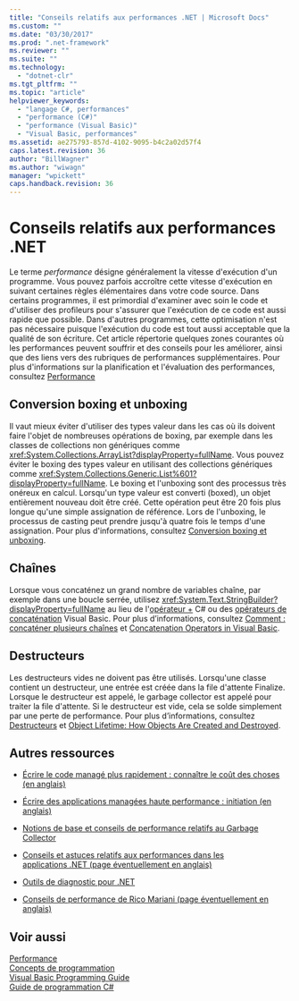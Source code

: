 ```yaml
---
title: "Conseils relatifs aux performances .NET | Microsoft Docs"
ms.custom: ""
ms.date: "03/30/2017"
ms.prod: ".net-framework"
ms.reviewer: ""
ms.suite: ""
ms.technology: 
  - "dotnet-clr"
ms.tgt_pltfrm: ""
ms.topic: "article"
helpviewer_keywords: 
  - "langage C#, performances"
  - "performance (C#)"
  - "performance (Visual Basic)"
  - "Visual Basic, performances"
ms.assetid: ae275793-857d-4102-9095-b4c2a02d57f4
caps.latest.revision: 36
author: "BillWagner"
ms.author: "wiwagn"
manager: "wpickett"
caps.handback.revision: 36
---
```

# Conseils relatifs aux performances .NET
Le terme *performance* désigne généralement la vitesse d'exécution d'un programme.  Vous pouvez parfois accroître cette vitesse d'exécution en suivant certaines règles élémentaires dans votre code source.  Dans certains programmes, il est primordial d'examiner avec soin le code et d'utiliser des profileurs pour s'assurer que l'exécution de ce code est aussi rapide que possible.  Dans d'autres programmes, cette optimisation n'est pas nécessaire puisque l'exécution du code est tout aussi acceptable que la qualité de son écriture.  Cet article répertorie quelques zones courantes où les performances peuvent souffrir et des conseils pour les améliorer, ainsi que des liens vers des rubriques de performances supplémentaires.  Pour plus d'informations sur la planification et l'évaluation des performances, consultez [Performance](../../../docs/framework/performance/index.md)  
  
## Conversion boxing et unboxing  
 Il vaut mieux éviter d'utiliser des types valeur dans les cas où ils doivent faire l'objet de nombreuses opérations de boxing, par exemple dans les classes de collections non génériques comme <xref:System.Collections.ArrayList?displayProperty=fullName>.  Vous pouvez éviter le boxing des types valeur en utilisant des collections génériques comme <xref:System.Collections.Generic.List%601?displayProperty=fullName>.  Le boxing et l'unboxing sont des processus très onéreux en calcul.  Lorsqu'un type valeur est converti \(boxed\), un objet entièrement nouveau doit être créé.  Cette opération peut être 20 fois plus longue qu'une simple assignation de référence.  Lors de l'unboxing, le processus de casting peut prendre jusqu'à quatre fois le temps d'une assignation.  Pour plus d'informations, consultez [Conversion boxing et unboxing](../Topic/Boxing%20and%20Unboxing%20\(C%23%20Programming%20Guide\).md).  
  
## Chaînes  
 Lorsque vous concaténez un grand nombre de variables chaîne, par exemple dans une boucle serrée, utilisez <xref:System.Text.StringBuilder?displayProperty=fullName> au lieu de l'[opérateur \+](../Topic/+%20Operator%20\(C%23%20Reference\).md) C\# ou des [opérateurs de concaténation](../Topic/Concatenation%20Operators%20\(Visual%20Basic\).md) Visual Basic.  Pour plus d’informations, consultez [Comment : concaténer plusieurs chaînes](../Topic/How%20to:%20Concatenate%20Multiple%20Strings%20\(C%23%20Programming%20Guide\).md) et [Concatenation Operators in Visual Basic](../Topic/Concatenation%20Operators%20in%20Visual%20Basic.md).  
  
## Destructeurs  
 Les destructeurs vides ne doivent pas être utilisés.  Lorsqu'une classe contient un destructeur, une entrée est créée dans la file d'attente Finalize.  Lorsque le destructeur est appelé, le garbage collector est appelé pour traiter la file d'attente.  Si le destructeur est vide, cela se solde simplement par une perte de performance.  Pour plus d’informations, consultez [Destructeurs](../Topic/Destructors%20\(C%23%20Programming%20Guide\).md) et [Object Lifetime: How Objects Are Created and Destroyed](../Topic/Object%20Lifetime:%20How%20Objects%20Are%20Created%20and%20Destroyed%20\(Visual%20Basic\).md).  
  
## Autres ressources  
  
-   [Écrire le code managé plus rapidement : connaître le coût des choses \(en anglais\)](http://go.microsoft.com/fwlink/?LinkId=99294)  
  
-   [Écrire des applications managées haute performance : initiation \(en anglais\)](http://go.microsoft.com/fwlink/?LinkId=99295)  
  
-   [Notions de base et conseils de performance relatifs au Garbage Collector](http://go.microsoft.com/fwlink/?LinkId=99296)  
  
-   [Conseils et astuces relatifs aux performances dans les applications .NET \(page éventuellement en anglais\)](http://go.microsoft.com/fwlink/?LinkId=99297)  
  
-   [Outils de diagnostic pour .NET](http://go.microsoft.com/fwlink/?LinkId=112407)  
  
-   [Conseils de performance de Rico Mariani \(page éventuellement en anglais\)](http://go.microsoft.com/fwlink/?LinkId=115679)  
  
## Voir aussi  
 [Performance](../../../docs/framework/performance/index.md)   
 [Concepts de programmation](../Topic/Programming%20Concepts.md)   
 [Visual Basic Programming Guide](../Topic/Visual%20Basic%20Programming%20Guide.md)   
 [Guide de programmation C\#](../Topic/C%23%20Programming%20Guide.md)